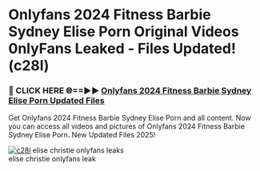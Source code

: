 # Onlyfans 2024 Fitness Barbie Sydney Elise Porn Original Videos 0nlyFans Leaked - Files Updated! (c28l)

<h3>🔴 CLICK HERE 🌐==►► <a href="https://tinyurl.com/x26r9saj" rel="nofollow">Onlyfans 2024 Fitness Barbie Sydney Elise Porn Updated Files</a></h3>

Get Onlyfans 2024 Fitness Barbie Sydney Elise Porn and all content. Now you can access all videos and pictures of Onlyfans 2024 Fitness Barbie Sydney Elise Porn. New Updated Files 2025!

[![c28l](https://i.imgur.com/LkgZPqh.gif)](https://tinyurl.com/x26r9saj)
elise christie onlyfans leaks<br>
elise christie onlyfans leak
